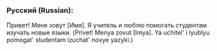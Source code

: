 ### **Русский (Russian):**

Привет! Меня зовут [Имя]. Я учитель и люблю помогать студентам изучать новые языки. (Privet! Menya zovut [Imya]. Ya uchitel' i lyublyu pomogat' studentam izuchat' novye yazyki.)